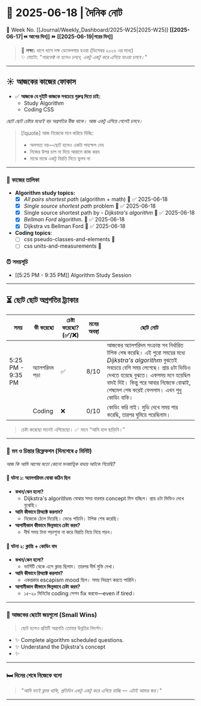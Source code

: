 # 🌼 **2025-06-18** | দৈনিক নোট

📅 Week No. [[Journal/Weekly_Dashboard/2025-W25|2025-W25]]
**[[2025-06-17|⏪ আগের দিন]] ⏩ [[2025-06-19|পরের দিন]]**

> 🎯 **লক্ষ্য:** ধাপে ধাপে দক্ষ ডেভেলপার হওয়া (ডিসেম্বর ২০২৬ এর মধ্যে)  
> ✨ মোটো: _"পারফেক্ট না হলেও চলবে, একটু একটু করে এগিয়ে যাওয়া চলবে।"_

---

## ☀️ আজকের কাজের ফোকাস

- ✅ **আজকে যে দুইটি কাজকে সবচেয়ে গুরুত্ব দিতে চাই:**
	- Study Algorithm
	- Coding CSS

*ছোট ছোট চেষ্টার মধ্যেই বড় অগ্রগতির বীজ থাকে। আজ একটু এগিয়ে গেলেই চলবে।*

> [!quote] আজ নিজেকে মনে করিয়ে দিচ্ছি:
>
> - অলসতা নয়—ছোট হলেও একটা পদক্ষেপ নেব
> - নিজের উপর চাপ না দিয়ে আরামে কাজ করব
> - মাঝে মাঝে একটু বিরতি নিতে ভুলব না

***

### 🎯 কাজের তালিকা

- **Algorithm study topics:**
	- [x] *All pairs shortest path* (algorithm + math) 🔺 ✅ 2025-06-18
	- [x] *Single source shortest path* problem 🔼 ✅ 2025-06-18
	- [x] Single source shortest path by - *Dijkstra's algorithm* 🔺 ✅ 2025-06-18
	- [x] *Bellman Ford* algorithm. 🔼 ✅ 2025-06-18
	- [x] Dijkstra vs Bellman Ford 🔽 ✅ 2025-06-18

- **Coding topics**:
	- [ ] css pseudo-classes-and-elements 🔺
	- [ ] css units-and-measurements 🔺

### ⏰ সময়সূচি

- [[5:25 PM - 9:35 PM]] Algorithm Study Session

***

## ⏳ ছোট ছোট অগ্রগতির ট্র্যাকার

| সময়               | কী করেছো        | চেষ্টা করেছো? (✅/❌) | মনের অবস্থা | ছোট নোট                                                                                                                                                                                                                                                                           |
| ----------------- | --------------- | ------------------- | ----------- | --------------------------------------------------------------------------------------------------------------------------------------------------------------------------------------------------------------------------------------------------------------------------------- |
| 5:25 PM - 9:35 PM | অ্যালগরিদম পড়া | ✅                   | 8/10        | আজকের অ্যালগরিদম সংক্রান্ত সব নির্ধারিত টপিক শেষ করেছি। এই পুরো সময়ের মধ্যে _Dijkstra's algorithm_ বুঝতেই সবচেয়ে বেশি সময় লেগেছে। প্রায় ৪টা ভিডিও দেখতে হয়েছে বুঝতে। একসময় মনে হয়েছিল বাদই দিই। কিন্তু পরে আবার নিজেকে বোঝাই, শেষমেশ শেষ করেই ফেললাম। এখন শুধু কোডিং বাকি। |
|                   | Coding          | ❌                   | 0/10        | কোডিং করি নাই। মুভি দেখে সময় পার করেছি, তারপর ঘুমিয়ে পরেছিলাম।                                                                                                                                                                                                                    |

> চেষ্টা করেছো মানেই এগিয়েছো। ✅ মানে “আমি হাল ছাড়িনি।”
---

### 🧠 মন ও চিন্তার রিফ্লেকশন (দিনশেষে ৫ মিনিট)

_আজ কি আমি আগের মতো কোনো মনস্তাত্ত্বিক বাধায় আটকে গিয়েছি?_

#### 🔸 ঘটনা ১: অ্যালগরিদম বোঝা কঠিন ছিল

- **কখন/কেন হলো?**
	- Dijkstra's algorithm বোঝার সময় বারবার concept মিস হচ্ছিল। প্রায় ৪টা ভিডিও দেখে বুঝেছি।
- **আমি কীভাবে রিঅ্যাক্ট করলাম?**
	- নিজেকে ঠেলে দিয়েছি। ভেঙে পড়িনি। টপিক শেষ করেছি।
- **আগামীকাল কীভাবে ভিন্নভাবে চেষ্টা করব?**
	- দীর্ঘ সময় টানা পড়াশুনা না করে বিরতি নিয়ে নিয়ে পড়ব।

#### 🔸 ঘটনা ২: ক্লান্তি + কোডিং বাদ

- **কখন/কেন হলো?**
	- ভার্সিটি থেকে এসে ক্লান্ত ছিলাম। তারপর দীর্ঘ মুভি দেখা।
- **আমি কীভাবে রিঅ্যাক্ট করলাম?**
	- একপ্রকার escapism mood ছিল। সময় নিয়ন্ত্রণ করতে পারিনি।
- **আগামীকাল কীভাবে ভিন্নভাবে চেষ্টা করব?**
	- ১৫-২০ মিনিটের coding সেশন fix করবো—even if tired।

---

### 🌱 আজকের ছোটো জয়গুলো (Small Wins)

> ছোট হলেও প্রতিটি অগ্রগতি তোমার উন্নতির নিদর্শন।

- ✨  Complete algorithm scheduled questions.
- ✨  Understand the Dijkstra's concept
- ✨  

---

### 🛏️ দিনের শেষে নিজেকে বলো

> _"আমি যতই ক্লান্ত থাকি, প্রতিদিন একটু একটু করে এগিয়ে যাচ্ছি — এটাই আমার জয়।"_

---